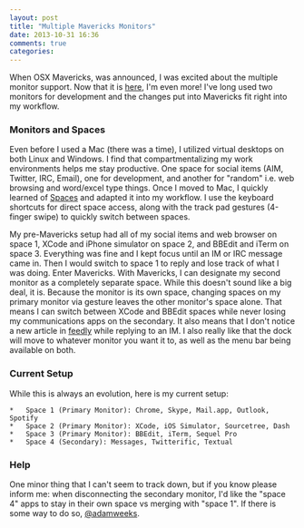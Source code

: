 ```yaml
---
layout: post
title: "Multiple Mavericks Monitors"
date: 2013-10-31 16:36
comments: true
categories: 
---
```

[1]: http://www.apple.com/osx/
[2]: http://mattgemmell.com/2011/07/27/using-spaces-on-os-x-lion/
[3]: http://feedly.com
[4]: http://twitter.com/adamweeks

When OSX Mavericks, was announced, I was excited about the multiple monitor support. 
Now that it is [here][1], I'm even more! I've long used two monitors for development and 
the changes put into Mavericks fit right into my workflow.

### Monitors and Spaces
Even before I used a Mac (there was a time), I utilized virtual desktops on both Linux and
Windows. I find that compartmentalizing my work environments helps me stay productive.
One space for social items (AIM, Twitter, IRC, Email), one for development, 
and another for "random" i.e. web browsing and word/excel type things. Once I moved to 
Mac, I quickly learned of [Spaces][2] and adapted it into my workflow. I use the 
keyboard shortcuts for direct space access, along with the track pad gestures (4-finger
swipe) to quickly switch between spaces.

My pre-Mavericks setup had all of my social items and web browser on space 1, XCode and 
iPhone simulator on space 2, and BBEdit and iTerm on space 3. Everything was fine
and I kept focus until an IM or IRC message came in. Then I would switch to space 1 to reply
and lose track of what I was doing. Enter Mavericks. With Mavericks, I can designate my
second monitor as a completely separate space. While this doesn't sound like a big deal,
it is. Because the monitor is its own space, changing spaces on my primary monitor via 
gesture leaves the other monitor's space alone. That means I can switch between XCode 
and BBEdit spaces while never losing my communications apps on the secondary. It also means 
that I don't notice a new article in [feedly][3] while replying to an IM. I also really 
like that the dock will move to whatever monitor you want it to, as well as the
menu bar being available on both.

### Current Setup
While this is always an evolution, here is my current setup:

	*	Space 1 (Primary Monitor): Chrome, Skype, Mail.app, Outlook, Spotify
	*	Space 2 (Primary Monitor): XCode, iOS Simulator, Sourcetree, Dash
	*	Space 3 (Primary Monitor): BBEdit, iTerm, Sequel Pro
	*	Space 4 (Secondary): Messages, Twitterific, Textual
	
### Help
One minor thing that I can't seem to track down, but if you know please inform me: when 
disconnecting the secondary monitor, I'd like the "space 4" apps to stay in their own
space vs merging with "space 1". If there is some way to do so, [@adamweeks][4].